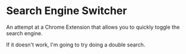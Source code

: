 <h1>Search Engine Switcher</h1>

An attempt at a Chrome Extension that allows you to quickly toggle the search engine.

If it doesn't work, I'm going to try doing a double search.
